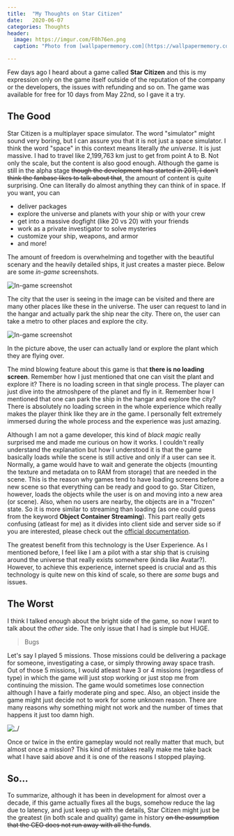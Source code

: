 ```yaml
---
title:  "My Thoughts on Star Citizen"
date:   2020-06-07
categories: Thoughts
header:
  image: https://imgur.com/F0h76en.png
  caption: "Photo from [wallpapermemory.com](https://wallpapermemory.com/desktop-backgrounds/gaming-video-game/star-citizen/dual-monitor)"

---
```

Few days ago I heard about a game called **Star Citizen** and this is my expression only on the game itself outside of the reputation of the company or the developers, the issues with refunding and so on.
The game was available for free for 10 days from May 22nd, so I gave it a try.

## The Good
Star Citizen is a multiplayer space simulator.
The word "simulator" might sound very boring, but I can assure you that it is not just a space simulator.
I think the word "space" in this context means literally *the universe*.
It is just massive.
I had to travel like 2,199,763 km just to get from point A to B.
Not only the scale, but the content is also good enough.
Although the game is still in the alpha stage ~~though the development has started in 2011, I don't think the fanbase likes to talk about that~~,
the amount of content is quite surprising.
One can literally do almost anything they can think of in space.
If you want, you can 
- deliver packages
- explore the universe and planets with your ship or with your crew
- get into a massive dogfight (like 20 vs 20) with your friends
- work as a private investigator to solve mysteries
- customize your ship, weapons, and armor
- and more!

The amount of freedom is overwhelming and together with the beautiful scenary and the heavily detailed ships, it just creates a master piece.
Below are some *in-game* screenshots.

![In-game screenshot](https://imgur.com/Pm5elAJ.png)

The city that the user is seeing in the image can be visited and there are many other places like these in the universe.
The user can request to land in the hangar and actually park the ship near the city.
There on, the user can take a metro to other places and explore the city.

![In-game screenshot](https://imgur.com/ORtLyZC.png)

In the picture above, the user can actually land or explore the plant which they are flying over.

The mind blowing feature about this game is that **there is no loading screen**.
Remember how I just mentioned that one can visit the plant and explore it?
There is no loading screen in that single process.
The player can just dive into the atmoshpere of the planet and fly in it.
Remember how I mentioned that one can park the ship in the hangar and explore the city?
There is absolutely no loading screen in the whole experience which really makes the player think like they are *in* the game.
I personally felt extremely immersed during the whole process and the experience was just amazing.

Although I am not a game developer, this kind of *black magic* really surprised me and made me curious on how it works.
I couldn't really understand the explanation but how I understood it is that the game basically loads while the scene is still active and only if a user can see it.
Normally, a game would have to wait and generate the objects (mounting the texture and metadata on to RAM from storage) that are needed in the scene.
This is the reason why games tend to have loading screens before a new scene so that everything can be ready and good to go.
Star Citizen, however, loads the objects while the user is on and moving into a new area (or scene).
Also, when no users are nearby, the objects are in a "frozen" state.
So it is more similar to streaming than loading (as one could guess from the keyword **Object Container Streaming**).
This part really gets confusing (atleast for me) as it divides into client side and server side so if you are interested, please check out the [official documentation](https://starcitizen.tools/Object_Container_Streaming).

The greatest benefit from this technology is the User Experience.
As I mentioned before, I feel like I am a pilot with a star ship that is cruising around the universe that really exists somewhere (kinda like Avatar?).
However, to achieve this experience, internet speed is crucial and as this technology is quite new on this kind of scale, so there are *some* bugs and issues.

## The Worst
I think I talked enough about the bright side of the game, so now I want to talk about the *other* side.
The only issue that I had is simple but HUGE.
> Bugs

Let's say I played 5 missions.
Those missions could be delivering a package for someone, investigating a case, or simply throwing away space trash.
Out of those 5 missions, I would atleast have 3 or 4 missions (regardless of type) in which the game will just stop working or just stop me from continuing the mission.
The game would sometimes lose connection although I have a fairly moderate ping and spec.
Also, an object inside the game might just decide not to work for some unknown reason.
There are many reasons why something might not work and the number of times that happens it just too damn high.

![\_/](https://media.tenor.com/images/1aa27212986028256262da8f06c0ebce/tenor.gif)

Once or twice in the entire gameplay would not really matter that much, but almost once a mission?
This kind of mistakes really make me take back what I have said above and it is one of the reasons I stopped playing.

## So...
To summarize, although it has been in development for almost over a decade, if this game actually fixes all the bugs, somehow reduce the lag due to latency, and just keep up with the details, Star Citizen might just be the greatest (in both scale and quality) game in history ~~on the assumption that the CEO does not run away with all the funds~~.